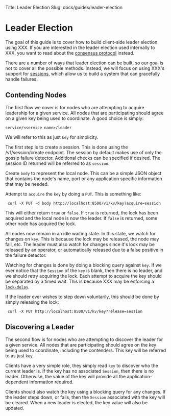 Title: Leader Election
Slug: docs/guides/leader-election


# Leader Election

The goal of this guide is to cover how to build client-side leader election using XXX.
If you are interested in the leader election used internally to XXX, you want to
read about the [consensus protocol](/docs/internals/consensus.html) instead.

There are a number of ways that leader election can be built, so our goal is not to
cover all the possible methods. Instead, we will focus on using XXX's support for
[sessions](/docs/internals/sessions.html), which allow us to build a system that can
gracefully handle failures.

## Contending Nodes

The first flow we cover is for nodes who are attempting to acquire leadership
for a given service. All nodes that are participating should agree on a given
key being used to coordinate. A good choice is simply:

    service/<service name>/leader

We will refer to this as just `key` for simplicity.

The first step is to create a session. This is done using the /v1/session/create endpoint.
The session by default makes use of only the gossip failure detector. Additional checks
can be specified if desired. The session ID returned will be referred to as `session`.

Create `body` to represent the local node. This can be a simple JSON object
that contains the node's name, port or any application specific information
that may be needed.

Attempt to `acquire` the `key` by doing a `PUT`. This is something like:

     curl -X PUT -d body http://localhost:8500/v1/kv/key?acquire=session

This will either return `true` or `false`. If `true` is returned, the lock
has been acquired and the local node is now the leader. If `false` is returned,
some other node has acquired the lock.

All nodes now remain in an idle waiting state. In this state, we watch for changes
on `key`. This is because the lock may be released, the node may fail, etc.
The leader must also watch for changes since it's lock may be released by an operator,
or automatically released due to a false positive in the failure detector.

Watching for changes is done by doing a blocking query against `key`. If we ever
notice that the `Session` of the `key` is blank, then there is no leader, and we should
retry acquiring the lock. Each attempt to acquire the key should be separated by a timed
wait. This is because XXX may be enforcing a [`lock-delay`](/docs/internals/sessions.html).

If the leader ever wishes to step down voluntarily, this should be done by simply
releasing the lock:

     curl -X PUT http://localhost:8500/v1/kv/key?release=session

## Discovering a Leader

The second flow is for nodes who are attempting to discover the leader
for a given service. All nodes that are participating should agree on the key
being used to coordinate, including the contenders. This key will be referred
to as just `key`.

Clients have a very simple role, they simply read `key` to discover who the current
leader is. If the key has no associated `Session`, then there is no leader. Otherwise,
the value of the key will provide all the application-dependent information required.

Clients should also watch the key using a blocking query for any changes. If the leader
steps down, or fails, then the `Session` associated with the key will be cleared. When
a new leader is elected, the key value will also be updated.

